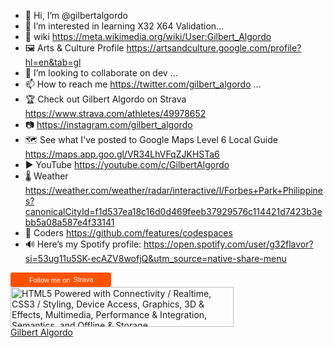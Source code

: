 
- 👋 Hi, I’m @gilbertalgordo 
- 👀 I’m interested in learning X32 X64 Validation...
- 🌱 wiki https://meta.wikimedia.org/wiki/User:Gilbert_Algordo
- 🖼 Arts & Culture Profile https://artsandculture.google.com/profile?hl=en&tab=gl
- 💞️ I’m looking to collaborate on dev ...
- 📫 How to reach me https://twitter.com/gilbert_algordo  ...
- 🏆 Check out Gilbert Algordo on Strava
https://www.strava.com/athletes/49978652
- 📷 https://instagram.com/gilbert_algordo 
- 🗺 See what I've posted to Google Maps
Level 6 Local Guide
https://maps.app.goo.gl/VR34LhVFqZJKHSTa6
- ▶️ YouTube https://youtube.com/c/GilbertAlgordo
- 🌡 Weather https://weather.com/weather/radar/interactive/l/Forbes+Park+Philippines?canonicalCityId=f1d537ea18c16d0d469feeb37929576c114421d7423b3ebb5a08a587e4f33141
- 🚀 Coders https://github.com/features/codespaces
- 🔊 Here’s my Spotify profile:
https://open.spotify.com/user/g32flavor?si=53ug11u5SK-ecAZV8wofjQ&utm_source=native-share-menu

<!---
gilbertalgordo/gilbertalgordo is a ✨ special ✨ repository because its `README.md` (this file) appears on your GitHub profile.
You can click the Preview link to take a look at your changes.
--->


<a style="display:inline-block;background-color:#FC5200;color:#fff;padding:5px 10px 5px 30px;font-size:11px;font-family:Helvetica, Arial, sans-serif;white-space:nowrap;text-decoration:none;background-repeat:no-repeat;background-position:10px center;border-radius:3px;background-image:url('https://badges.strava.com/logo-strava-echelon.png')" href='https://strava.com/athletes/49978652' target="_clean">
  Follow me on
  <img src='https://badges.strava.com/logo-strava.png' alt='Strava' style='margin-left:2px;vertical-align:text-bottom' height=13 width=51 />
</a>




<a href="http://www.w3.org/html/logo/">
<img src="http://www.w3.org/html/logo/badge/html5-badge-h-connectivity-css3-device-graphics-multimedia-performance-semantics-storage.png" width="357" height="64" alt="HTML5 Powered with Connectivity / Realtime, CSS3 / Styling, Device Access, Graphics, 3D & Effects, Multimedia, Performance & Integration, Semantics, and Offline & Storage" title="HTML5 Powered with Connectivity / Realtime, CSS3 / Styling, Device Access, Graphics, 3D & Effects, Multimedia, Performance & Integration, Semantics, and Offline & Storage">
</a>


<div class="badge-base LI-profile-badge" data-locale="en_US" data-size="medium" data-theme="dark" data-type="VERTICAL" data-vanity="gilbert-algordo-b35b95249" data-version="v1"><a class="badge-base__link LI-simple-link" href="https://ph.linkedin.com/in/gilbert-algordo-b35b95249?trk=profile-badge">Gilbert Algordo</a></div>
              
